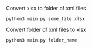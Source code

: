 Convert xlsx to folder of xml files

```python3
python3 main.py some_file.xlsx
```

Convert folder of xml files to xlsx
```python3
python3 main.py folder_name
```
